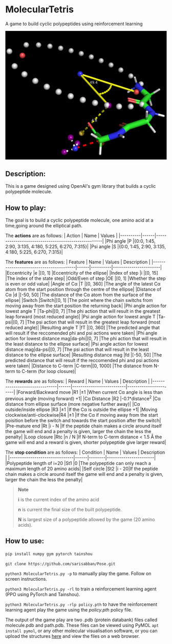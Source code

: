 # MolecularTetris
A game to build cyclic polypeptides using reinforcement learning 

![Alt Text](image.png)

## Description:
This is a game designed using OpenAI's gym library that builds a cyclic polypeptide molecule.

## How to play:
The goal is to build a cyclic polypeptide molecule, one amino acid at a time,going around the elliptical path.

The **actions** are as follows:
| Action   | Name | Values                                             |
|----------|------|----------------------------------------------------|
|Phi angle |P     |{0:0, 1:45, 2:90, 3:135, 4:180, 5:225, 6:270, 7:315}|
|Psi angle |S     |{0:0, 1:45, 2:90, 3:135, 4:180, 5:225, 6:270, 7:315}|

The **features** are as follows:
| Feature                                | Name | Values   | Description           |
|----------------------------------------|------|----------|-----------------------|
|Eccentricity                            |e     |[0, 1]    |Eccentricity of the ellipse|
|Index of step                           |i     |[0, 15]   |The index of the state step|
|Odd/Even of step                        |OE    |[0, 1]    |Whether the step is even or odd value|
|Angle of Cα                             |T     |[0, 360]  |The angle of the latest Cα atom from the start position through the centre of the ellipse|
|Distance of Cα                          |d     |[-50, 50] |The distance of the Cα atom from the surface of the ellipse|
|Switch                                  |Switch|[0, 1]    |The point where the chain switchs from moving away from the start position the returning back|
|Phi angle action for lowest angle T     |Ta-phi|[0, 7]    |The phi action that will result in the greatest leap forward (most reduced angle)|
|Psi angle action for lowest angle T     |Ta-psi|[0, 7]    |The psi action that will result in the greatest leap forward (most reduced angle)|
|Resulting angle T                       |fT    |[0, 360]  |The predicted angle that will result if the reccomended phi and psi actions were taken|
|Phi angle action for lowest distance mag|da-phi|[0, 7]    |The phi action that will result in the least distance to the ellipse surface|
|Psi angle action for lowest distance mag|da-psi|[0, 7]    |The psi action that will result in the least distance to the ellipse surface|
|Resulting distance mag                  |fd    |[-50, 50] |The predicted distance that will result if the reccomended phi and psi actions were taken|
|Distance to C-term                      |C-term|[0, 1000] |The distance from N-term to C-term (for loop closure)|

The **rewards** are as follows:
| Reward                        | Name | Values                   | Description           |
|-------------------------------|------|--------------------------|-----------------------|
|Forward/Backward move          |R1    |±1                        |When current Cα angle is less than previous angle (moving forward) +1|
|Cα Distance                    |R2    |-0.1*distance<sup>2</sup> |Cα distance from ellipse surface (more negative further away)|
|Cα outside/inside ellipse      |R3    |±1                        |If the Cα is outside the ellipse +1|
|Moving clockwise/anti-clockwise|R4    |±1                        |If the Cα if moving away from the start poisition before the switch and towards the start position after the switch|
|Pre-mature end                 |Rt    |i - N                    |If the peptide chain makes a circle around itself the game will end and a penalty is given, larger the chain the less the penalty|
|Loop closure                   |Rtc   |n / N                    |If N-term to C-term distance < 1.5 Å the game will end and a reward is given, shorter polypeptide give larger reward|

The **stop condition** are as follows:
| Condition                     | Name | Values | Description           |
|-------------------------------|------|--------|-----------------------|
|Polypeptide length of i=20     |St1   |0     |The polypeptide can only reach a maximum length of 20 amino acids|
|Self circle                    |St2   |i - 20|If the peptide chain makes a circle around itself the game will end and a penalty is given, larger the chain the less the penalty|

> __Note__
> 
> **i** is the current index of the amino acid
> 
> **n** is current the final size of the built polypeptide.
> 
> **N** is largest size of a polypeptide allowed by the game (20 amino acids).

## How to use:
`pip install numpy gym pytorch tainshou`

`git clone https://github.com/sarisabban/Pose.git`

`python3 MolecularTetris.py -p` to manually play the game. Follow on screen instructions. 

`python3 MolecularTetris.py -rl` to train a reinforcement learning agent (PPO using PyTorch and Tainshou).

`python3 MolecularTetris.py -rlp policy.pth` to have the reinforcement learning agent play the game using the *policy.pth* policy file.

The output of the game play are two .pdb (protein databank) files called molecule.pdb and path.pdb. These files can be viewed using PyMOL `apt install pymol`, or any other molecular visualisation software, or you can upload the structures [here](https://www.rcsb.org/3d-view) and view the files on a web browser.
